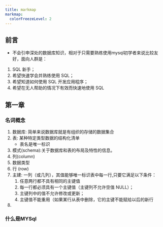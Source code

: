```yaml
---
title: markmap
markmap:
  colorFreezeLevel: 2
---
```


## 前言

- 不会引申深处的数据库知识，相对于只需要熟练使用mysql初学者来说比较友好，面向人群是：
1. SQL 新手；
2. 希望快速学会并熟练使用 SQL；
3. 希望知道如何使用 SQL 开发应用程序；
4. 希望在无人帮助的情况下有效而快速地使用 SQL



## 第一章

### 名词概念
1. 数据库: 简单来说数据库就是有组织的存储的数据集合
2. 表: 某种特定类型数据的结构化清单
    - 表名是唯一标识
3. 模式(schema):关于数据库和表的布局及特性的信息。
4. 列(column)
5. 数据类型
6. 行 (row)
7. 主建: 一列（或几列），其值能够唯一标识表中每一行,只要它满足以下条件：
   1. 任意两行都不具有相同的主键值 
   2. 每一行都必须具有一个主键值（主键列不允许空值 NULL）；
   3. 主键列中的值不允许修改或更新；
   4. 主键值不能重用（如果某行从表中删除，它的主键不能赋给以后的新行
8. 

### 什么是MYSql
